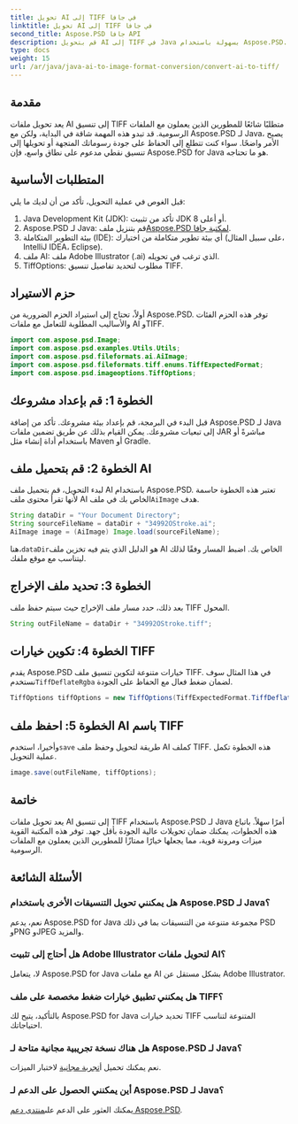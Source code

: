 ```yaml
---
title: تحويل AI إلى TIFF في جافا
linktitle: تحويل AI إلى TIFF في جافا
second_title: Aspose.PSD جافا API
description: قم بتحويل AI إلى TIFF في Java بسهولة باستخدام Aspose.PSD. دليل خطوة بخطوة للمطورين. تم تضمين التنزيل والإعداد ومقتطفات التعليمات البرمجية.
type: docs
weight: 15
url: /ar/java/java-ai-to-image-format-conversion/convert-ai-to-tiff/
---
```

## مقدمة
يعد تحويل ملفات AI إلى تنسيق TIFF متطلبًا شائعًا للمطورين الذين يعملون مع الملفات الرسومية. قد تبدو هذه المهمة شاقة في البداية، ولكن مع Aspose.PSD لـ Java، يصبح الأمر واضحًا. سواء كنت تتطلع إلى الحفاظ على جودة رسوماتك المتجهة أو تحويلها إلى تنسيق نقطي مدعوم على نطاق واسع، فإن Aspose.PSD for Java هو ما تحتاجه.
## المتطلبات الأساسية
قبل الغوص في عملية التحويل، تأكد من أن لديك ما يلي:
1. Java Development Kit (JDK): تأكد من تثبيت JDK 8 أو أعلى.
2.  Aspose.PSD لـ Java: قم بتنزيل ملف[Aspose.PSD لمكتبة جافا](https://releases.aspose.com/psd/java/).
3. بيئة التطوير المتكاملة (IDE): أي بيئة تطوير متكاملة من اختيارك (على سبيل المثال، IntelliJ IDEA، Eclipse).
4. ملف AI: ملف Adobe Illustrator (.ai) الذي ترغب في تحويله.
5. TiffOptions: مطلوب لتحديد تفاصيل تنسيق TIFF.
## حزم الاستيراد
أولاً، تحتاج إلى استيراد الحزم الضرورية من Aspose.PSD. توفر هذه الحزم الفئات والأساليب المطلوبة للتعامل مع ملفات AI وTIFF.
```java
import com.aspose.psd.Image;
import com.aspose.psd.examples.Utils.Utils;
import com.aspose.psd.fileformats.ai.AiImage;
import com.aspose.psd.fileformats.tiff.enums.TiffExpectedFormat;
import com.aspose.psd.imageoptions.TiffOptions;
```
## الخطوة 1: قم بإعداد مشروعك
قبل البدء في البرمجة، قم بإعداد بيئة مشروعك. تأكد من إضافة Aspose.PSD لـ Java إلى تبعيات مشروعك. يمكن القيام بذلك عن طريق تضمين ملفات JAR مباشرةً أو باستخدام أداة إنشاء مثل Maven أو Gradle.
## الخطوة 2: قم بتحميل ملف AI
 لبدء التحويل، قم بتحميل ملف AI باستخدام Aspose.PSD. تعتبر هذه الخطوة حاسمة لأنها تقرأ محتوى ملف AI الخاص بك في ملف`AiImage` هدف.
```java
String dataDir = "Your Document Directory";
String sourceFileName = dataDir + "34992OStroke.ai";
AiImage image = (AiImage) Image.load(sourceFileName);
```
 هنا،`dataDir`هو الدليل الذي يتم فيه تخزين ملف AI الخاص بك. اضبط المسار وفقًا لذلك ليتناسب مع موقع ملفك.
## الخطوة 3: تحديد ملف الإخراج
بعد ذلك، حدد مسار ملف الإخراج حيث سيتم حفظ ملف TIFF المحول.
```java
String outFileName = dataDir + "34992OStroke.tiff";
```
## الخطوة 4: تكوين خيارات TIFF
 يقدم Aspose.PSD خيارات متنوعة لتكوين تنسيق ملف TIFF. في هذا المثال سوف نستخدم`TiffDeflateRgba` لضمان ضغط فعال مع الحفاظ على الجودة.
```java
TiffOptions tiffOptions = new TiffOptions(TiffExpectedFormat.TiffDeflateRgba);
```
## الخطوة 5: احفظ ملف AI باسم TIFF
 وأخيرا، استخدم`save` طريقة لتحويل وحفظ ملف AI كملف TIFF. هذه الخطوة تكمل عملية التحويل.
```java
image.save(outFileName, tiffOptions);
```

## خاتمة
يعد تحويل ملفات AI إلى تنسيق TIFF باستخدام Aspose.PSD لـ Java أمرًا سهلاً. باتباع هذه الخطوات، يمكنك ضمان تحويلات عالية الجودة بأقل جهد. توفر هذه المكتبة القوية ميزات ومرونة قوية، مما يجعلها خيارًا ممتازًا للمطورين الذين يعملون مع الملفات الرسومية.
## الأسئلة الشائعة
### هل يمكنني تحويل التنسيقات الأخرى باستخدام Aspose.PSD لـ Java؟
نعم، يدعم Aspose.PSD for Java مجموعة متنوعة من التنسيقات بما في ذلك PSD وPNG وJPEG والمزيد.
### هل أحتاج إلى تثبيت Adobe Illustrator لتحويل ملفات AI؟
لا، يتعامل Aspose.PSD for Java مع ملفات AI بشكل مستقل عن Adobe Illustrator.
### هل يمكنني تطبيق خيارات ضغط مخصصة على ملف TIFF؟
بالتأكيد، يتيح لك Aspose.PSD for Java تحديد خيارات TIFF المتنوعة لتناسب احتياجاتك.
### هل هناك نسخة تجريبية مجانية متاحة لـ Aspose.PSD لـ Java؟
 نعم يمكنك تحميل أ[تجربة مجانية](https://releases.aspose.com/) لاختبار الميزات.
### أين يمكنني الحصول على الدعم لـ Aspose.PSD لـ Java؟
 يمكنك العثور على الدعم على[منتدى دعم Aspose.PSD](https://forum.aspose.com/c/psd/34).